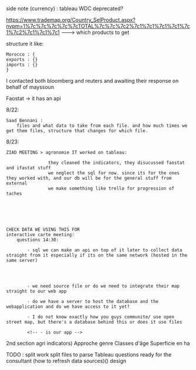 side note (currency) : tableau WDC deprecated?


https://www.trademap.org/Country_SelProduct.aspx?nvpm=1%7c%7c%7c%7c%7cTOTAL%7c%7c%7c2%7c1%7c1%7c1%7c1%7c1%7c2%7c1%7c1%7c1 
---> which products to get

structure it like: 

	Morocco : {
	exports : {}
	imports : {}
	}


I contacted both bloomberg and reuters and awaiting their response on behalf of mayssoun

Faostat -> it has an api


8/22:

	Saad Bennani :
		files and what data to take from each file. and how much times we get them files, structure that changes for which file.



8/23:

	ZIAD MEETING > agronomie IT worked on tableau:

					they cleaned the indicators, they disucussed faostat and ifastat stuff
					we neglect the sql for now. since its for the ones they worked with, and our db will be for the general stuff from external
					we make something like trello for progression of taches






	CHECK DATA WE USING THIS FOR
	interactive carte meeting:
		questions 14:30: 

			- sql we can make an api on top of it later to collect data straight from it especially if its on the same network (hosted in the same server)




			- we need source file or do we need to integrate their map straight to our web app

			- do we have a server to host the database and the webapplication and do we have access to it yet?
			
			- I do not know exactly how you guys communite/ use open street map, but there's a database behind this or does it use files 
			
			<!-- - is our app -->

	

2nd section agri indicators)
Approche genre
Classes d'âge
Superficie en ha


TODO : 
split work
split files to parse
Tableau questions ready for the consultant (how to refresh data sources)()
design


